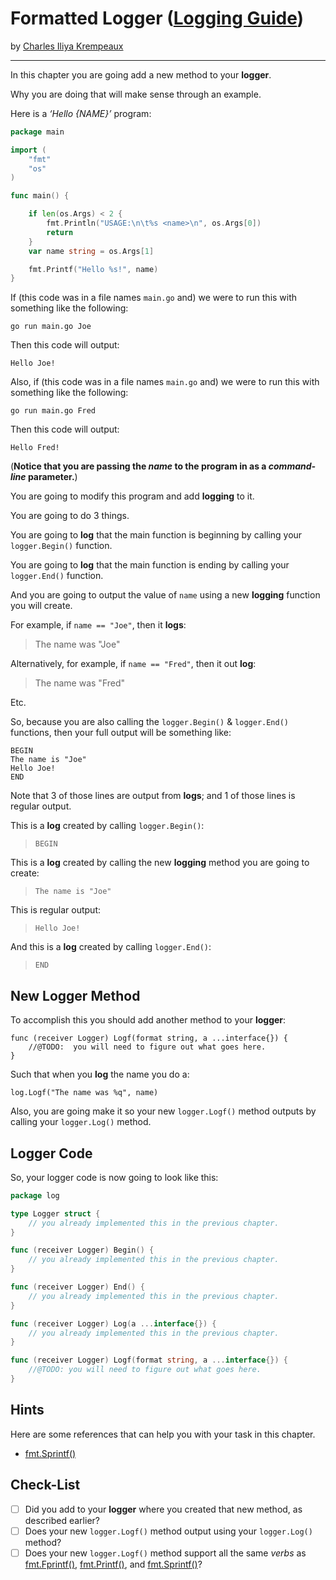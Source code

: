 # Formatted Logger ([Logging Guide](../../README.md))

by [Charles Iliya Krempeaux](http://changelog.ca/)

---

In this chapter you are going add a new method to your **logger**.

Why you are doing that will make sense through an example.

Here is a _‘Hello {NAME}’_ program:
```go
package main

import (
	"fmt"
	"os"
)

func main() {

	if len(os.Args) < 2 {
		fmt.Println("USAGE:\n\t%s <name>\n", os.Args[0])
		return
	}
	var name string = os.Args[1]

	fmt.Printf("Hello %s!", name)
}
```

If (this code was in a file names `main.go` and) we were to run this with something like the following:
```
go run main.go Joe
```

Then this code will output:
```
Hello Joe!
```

Also, if (this code was in a file names `main.go` and) we were to run this with something like the following:
```
go run main.go Fred
```

Then this code will output:
```
Hello Fred!
```

(**Notice that you are passing the _name_ to the program in as a _command-line_ parameter.**)

You are going to modify this program and add **logging** to it.

You are going to do 3 things.

You are going to **log** that the main function is beginning by calling your `logger.Begin()` function.

You are going to **log** that the main function is ending by calling your `logger.End()` function.

And you are going to output the value of `name` using a new **logging** function you will create.


For example, if `name == "Joe"`, then it **logs**:
> The name was "Joe"

Alternatively, for example, if `name == "Fred"`, then it out **log**:
> The name was "Fred"

Etc.

So, because you are also calling the `logger.Begin()` & `logger.End()` functions, then your full output will be something like:
```
BEGIN
The name is "Joe"
Hello Joe!
END
```

Note that 3 of those lines are output from **logs**; and 1 of those lines is regular output.

This is a **log** created by calling `logger.Begin()`:
> `BEGIN`

This is a **log** created by calling the new **logging** method you are going to create:
> `The name is "Joe"`

This is regular output:
> `Hello Joe!`

And this is a **log** created by calling `logger.End()`:
> `END`

## New Logger Method

To accomplish this you should add another method to your **logger**:
```
func (receiver Logger) Logf(format string, a ...interface{}) {
    //@TODO:  you will need to figure out what goes here.
}
```

Such that when you **log** the name you do a:
```
log.Logf("The name was %q", name)
```

Also, you are going make it so your new `logger.Logf()` method outputs by calling your `logger.Log()` method.

## Logger Code

So, your logger code is now going to look like this:
```go
package log

type Logger struct {
    // you already implemented this in the previous chapter.
}

func (receiver Logger) Begin() {
    // you already implemented this in the previous chapter.
}

func (receiver Logger) End() {
    // you already implemented this in the previous chapter.
}

func (receiver Logger) Log(a ...interface{}) {
    // you already implemented this in the previous chapter.
}

func (receiver Logger) Logf(format string, a ...interface{}) {
    //@TODO: you will need to figure out what goes here.
}
```

## Hints

Here are some references that can help you with your task in this chapter.

* [fmt.Sprintf()](https://golang.org/pkg/fmt/#Sprintf)

## Check-List

* [ ] Did you add to your **logger** where you created that new method, as described earlier?
* [ ] Does your new `logger.Logf()` method output using your `logger.Log()` method?
* [ ] Does your new `logger.Logf()` method support all the same _verbs_ as [fmt.Fprintf()](https://golang.org/pkg/fmt/#Fprintf), [fmt.Printf()](https://golang.org/pkg/fmt/#Printf), and [fmt.Sprintf()](https://golang.org/pkg/fmt/#Sprintf)?
